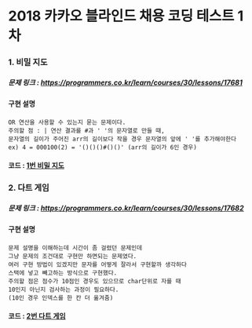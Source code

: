 2018 카카오 블라인드 채용 코딩 테스트 1차
======================================

### 1. 비밀 지도

##### 문제 링크 : https://programmers.co.kr/learn/courses/30/lessons/17681

#### 구현 설명
 ```
 OR 연산을 사용할 수 있는지 묻는 문제이다.
 주의할 점 : | 연산 결과를 #과 ' '의 문자열로 만들 때, 
 문자열의 길이가 주어진 arr의 길이보다 작을 경우 문자열의 앞에 ' '를 추가해야한다
 ex) 4 = 000100(2) = '()()()#()()' (arr의 길이가 6인 경우)
 ```  
 #### 코드 : [1번 비밀 지도](./CodingTest(1)/(1)비밀지도.cpp)

 ### 2. 다트 게임

 ##### 문제 링크 : https://programmers.co.kr/learn/courses/30/lessons/17682

 #### 구현 설명
 ```
 문제 설명을 이해하는데 시간이 좀 걸렸던 문제인데
 그냥 문제의 조건대로 구현만 하면되는 문제였다. 
 여러 구현 방법이 있겠지만 문자를 어떻게 잘라서 구현할까 생각하다
 스택에 넣고 빼고하는 방식으로 구현했다. 
 주의할 점은 점수가 10점인 경우도 있으므로 char단위로 자를 때
 10인지 아닌지 검사하는 과정이 필요하다. 
 (10인 경우 인덱스를 한 칸 더 옮겨줌)
 ```
 #### 코드 : [2번 다트 게임](./CodingTest(1)/(2)다트게임.cpp)